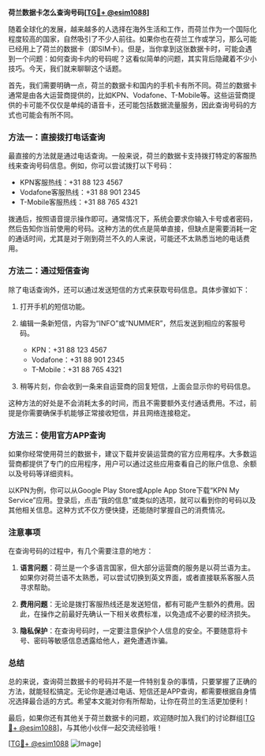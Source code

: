 **荷兰数据卡怎么查询号码[[TG💪+ @esim1088](https://t.me/s/esim1088)]**

随着全球化的发展，越来越多的人选择在海外生活和工作，而荷兰作为一个国际化程度较高的国家，自然吸引了不少人前往。如果你也在荷兰工作或学习，那么可能已经用上了荷兰的数据卡（即SIM卡）。但是，当你拿到这张数据卡时，可能会遇到一个问题：如何查询卡内的号码呢？这看似简单的问题，其实背后隐藏着不少小技巧。今天，我们就来聊聊这个话题。

首先，我们需要明确一点，荷兰的数据卡和国内的手机卡有所不同。荷兰的数据卡通常是由各大运营商提供的，比如KPN、Vodafone、T-Mobile等。这些运营商提供的卡可能不仅仅是单纯的语音卡，还可能包括数据流量服务，因此查询号码的方式也可能会有所不同。

### 方法一：直接拨打电话查询

最直接的方法就是通过电话查询。一般来说，荷兰的数据卡支持拨打特定的客服热线来查询号码信息。例如，你可以尝试拨打以下号码：

- KPN客服热线：+31 88 123 4567
- Vodafone客服热线：+31 88 901 2345
- T-Mobile客服热线：+31 88 765 4321

拨通后，按照语音提示操作即可。通常情况下，系统会要求你输入卡号或者密码，然后告知你当前使用的号码。这种方法的优点是简单直接，但缺点是需要消耗一定的通话时间，尤其是对于刚到荷兰不久的人来说，可能还不太熟悉当地的电话费用。

### 方法二：通过短信查询

除了电话查询外，还可以通过发送短信的方式来获取号码信息。具体步骤如下：

1. 打开手机的短信功能。
2. 编辑一条新短信，内容为“INFO”或“NUMMER”，然后发送到相应的客服号码。
   - KPN：+31 88 123 4567
   - Vodafone：+31 88 901 2345
   - T-Mobile：+31 88 765 4321

3. 稍等片刻，你会收到一条来自运营商的回复短信，上面会显示你的号码信息。

这种方法的好处是不会消耗太多的时间，而且不需要额外支付通话费用。不过，前提是你需要确保手机能够正常接收短信，并且网络连接稳定。

### 方法三：使用官方APP查询

如果你经常使用荷兰的数据卡，建议下载并安装运营商的官方应用程序。大多数运营商都提供了专门的应用程序，用户可以通过这些应用查看自己的账户信息、余额以及号码等详细资料。

以KPN为例，你可以从Google Play Store或Apple App Store下载“KPN My Service”应用。登录后，点击“我的信息”或类似的选项，就可以看到你的号码以及其他相关信息。这种方式不仅方便快捷，还能随时掌握自己的消费情况。

### 注意事项

在查询号码的过程中，有几个需要注意的地方：

1. **语言问题**：荷兰是一个多语言国家，但大部分运营商的服务是以荷兰语为主。如果你对荷兰语不太熟悉，可以尝试切换到英文界面，或者直接联系客服人员寻求帮助。
   
2. **费用问题**：无论是拨打客服热线还是发送短信，都有可能产生额外的费用。因此，在操作之前最好先确认一下相关收费标准，以免造成不必要的经济损失。

3. **隐私保护**：在查询号码时，一定要注意保护个人信息的安全。不要随意将卡号、密码等敏感信息透露给他人，避免遭遇诈骗。

### 总结

总的来说，查询荷兰数据卡的号码并不是一件特别复杂的事情，只要掌握了正确的方法，就能轻松搞定。无论你是通过电话、短信还是APP查询，都需要根据自身情况选择最合适的方式。希望本文能对你有所帮助，让你在荷兰的生活更加便利！

最后，如果你还有其他关于荷兰数据卡的问题，欢迎随时加入我们的讨论群组[[TG💪+ @esim1088](https://t.me/s/esim1088)]，与其他小伙伴一起交流经验哦！

[[TG💪+ @esim1088](https://t.me/s/esim1088) ![Image](https://i.postimg.cc/4NQfJmqS/Snipaste-2025-05-13-00-14-12.png)]